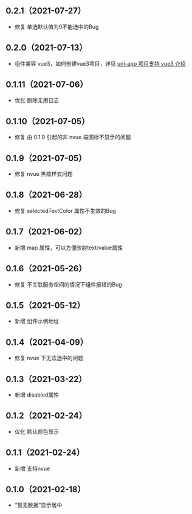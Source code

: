 ## 0.2.1（2021-07-27）
- 修复 单选默认值为0不能选中的Bug
## 0.2.0（2021-07-13）
- 组件兼容 vue3，如何创建vue3项目，详见 [uni-app 项目支持 vue3 介绍](https://ask.dcloud.net.cn/article/37834)
## 0.1.11（2021-07-06）
- 优化 删除无用日志
## 0.1.10（2021-07-05）
- 修复 由 0.1.9 引起的非 nvue 端图标不显示的问题
## 0.1.9（2021-07-05）
- 修复 nvue 黑框样式问题
## 0.1.8（2021-06-28）
- 修复 selectedTextColor 属性不生效的Bug
## 0.1.7（2021-06-02）
- 新增 map 属性，可以方便映射text/value属性
## 0.1.6（2021-05-26）
- 修复 不关联服务空间的情况下组件报错的Bug
## 0.1.5（2021-05-12）
- 新增 组件示例地址
## 0.1.4（2021-04-09）
- 修复 nvue 下无法选中的问题
## 0.1.3（2021-03-22）
- 新增 disabled属性
## 0.1.2（2021-02-24）
- 优化 默认颜色显示
## 0.1.1（2021-02-24）
- 新增 支持nvue
## 0.1.0（2021-02-18）
- “暂无数据”显示居中
